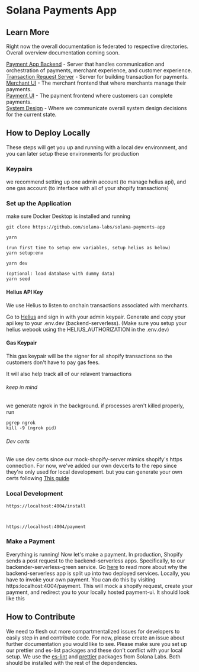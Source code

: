 # Solana Payments App

## Learn More

Right now the overall documentation is federated to respective directories. Overall overview documentation coming soon.

[Payment App Backend](apps/backend-serverless/README.md) - Server that handles communication and orchestration of payments, merchant experience, and customer experience.<br>
[Transaction Request Server](apps/transaction-request-serverless/README.md) - Server for building transaction for payments.<br>
[Merchant UI](apps/merchant-ui/README.md) - The merchant frontend that where merchants manage their payments.<br>
[Payment UI](apps/payment-ui/README.md) - The payment frontend where customers can complete payments.<br>
[System Design](system-design/README.md) - Where we communicate overall system design decisions for the current state.<br>

## How to Deploy Locally

These steps will get you up and running with a local dev environment, and you can later setup these environments for production

### Keypairs

we recommend setting up one admin account (to manage helius api), and one gas account (to interface with all of your shopify transactions)

### Set up the Application

make sure Docker Desktop is installed and running

```
git clone https://github.com/solana-labs/solana-payments-app

yarn

(run first time to setup env variables, setup helius as below)
yarn setup:env

yarn dev

(optional: load database with dummy data)
yarn seed
```

#### Helius API Key

We use Helius to listen to onchain transactions associated with merchants.

Go to [Helius](https://www.helius.dev/) and sign in with your admin keypair. Generate and copy your api key to your .env.dev (backend-serverless). (Make sure you setup your helius webook using the HELIUS_AUTHORIZATION in the .env.dev)

#### Gas Keypair

This gas keypair will be the signer for all shopify transactions so the customers don't have to pay gas fees.

It will also help track all of our relavent transactions

###### keep in mind

we generate ngrok in the background. if processes aren't killed properly, run

```
pgrep ngrok
kill -9 (ngrok pid)
```

###### Dev certs

We use dev certs since our mock-shopify-server mimics shopify's https connection. For now, we've added our own devcerts to the repo since they're only used for local development. but you can generate your own certs following [This guide](https://blog.simontimms.com/2021/10/12/serverless-offline-https/)

### Local Development

```
https://localhost:4004/install



https://localhost:4004/payment

```

### Make a Payment

Everything is running! Now let's make a payment. In production, Shopify sends a post request to the backend-serverless apps. Specifically, to our backender-serverless-green service. Go [here](/system-design/shopify/README.md#mutual-tls-mtls) to read more about why the backend-serverless app is split up into two deployed services. Locally, you have to invoke your own payment. You can do this by visiting https:localhost:4004/payment. This will mock a shopify request, create your payment, and redirect you to your locally hosted payment-ui. It should look like this

## How to Contribute

We need to flesh out more compartmentalized issues for developers to easily step in and contribute code. For now, please create an issue about further documentation you would like to see. Please make sure you set up our prettier and es-list packages and these don't conflict with your local setup. We use the [es-lint](https://github.com/solana-labs/eslint-config-solana) and [prettier](https://github.com/solana-labs/prettier-config-solana) packages from Solana Labs. Both should be installed with the rest of the dependencies.

